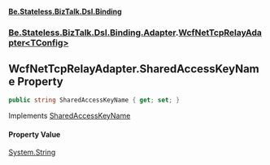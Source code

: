#### [Be.Stateless.BizTalk.Dsl.Binding](README.md 'README')
### [Be.Stateless.BizTalk.Dsl.Binding.Adapter](Be.Stateless.BizTalk.Dsl.Binding.Adapter.md 'Be.Stateless.BizTalk.Dsl.Binding.Adapter').[WcfNetTcpRelayAdapter&lt;TConfig&gt;](WcfNetTcpRelayAdapter_TConfig_.md 'Be.Stateless.BizTalk.Dsl.Binding.Adapter.WcfNetTcpRelayAdapter<TConfig>')

## WcfNetTcpRelayAdapter<TConfig>.SharedAccessKeyName Property

```csharp
public string SharedAccessKeyName { get; set; }
```

Implements [SharedAccessKeyName](IAdapterConfigSharedAccessSignature.SharedAccessKeyName.md 'Be.Stateless.BizTalk.Dsl.Binding.Adapter.IAdapterConfigSharedAccessSignature.SharedAccessKeyName')

#### Property Value
[System.String](https://docs.microsoft.com/en-us/dotnet/api/System.String 'System.String')